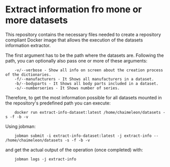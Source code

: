 # Extract information fro mone or more datasets

This repository contains the necessary files needed to create a repository compliant Docker image that allows the execution of the datasets information extractor.

The first argument has to be the path where the datasets are.
Following the path, you can optionally also pass one or more of these arguments:

```
    -v/--verbose - Show all info on screen about the creation process of the dictionaries. 
    -f/--manufacturers - It Shows all manufacturers in a dataset.
    -b/--bodyparts - It Shows all body parts included in a dataset.
    -s/--numberseries - It Shows number of series.
```

Therefore, to get the most information possible for all datasets mounted in the repository's predefined path you can execute:

```
    docker run extract-info-dataset:latest /home/chaimeleon/datasets -s -f -b -v
```

Using jobman:

```
    jobman submit -i extract-info-dataset:latest -j extract-info -- /home/chaimeleon/datasets -s -f -b -v
```

and get the actual output of the operation (once completed) with:

```
    jobman logs -j extract-info
```